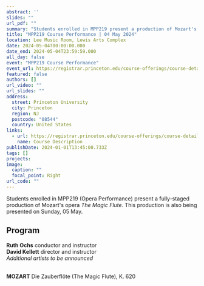 ```yaml
---
abstract: ''
slides: ""
url_pdf: ""
summary: "Students enrolled in MPP219 present a production of Mozart's *The Magic Flute*."
title: "MPP219 Course Performance | 04 May 2024"
location: Lee Music Room, Lewis Arts Complex
date: 2024-05-04T00:00:00.000
date_end: 2024-05-04T23:59:59.000
all_day: false
event: "MPP219 Course Performance"
event_url: https://registrar.princeton.edu/course-offerings/course-details?term=1244&courseid=013774
featured: false
authors: []
url_video: ""
url_slides: ""
address:
  street: Princeton University
  city: Princeton
  region: NJ
  postcode: "08544"
  country: United States
links:
  - url: https://registrar.princeton.edu/course-offerings/course-details?term=1244&courseid=013774
    name: Course Description
publishDate: 2024-01-01T13:45:00.733Z
tags: []
projects:
image:
  caption: ""
  focal_point: Right
url_code: ""
---
```

Students enrolled in MPP219 (Opera Performance) present a fully-staged production of Mozart's opera *The Magic Flute*. This production is also being presented on Sunday, 05 May.

## Program
**Ruth Ochs** conductor and instructor<br>
**David Kellett** director and instructor<br>
*Additional artists to be announced*<br><br>

**MOZART** Die Zauberflöte (The Magic Flute), K. 620 
